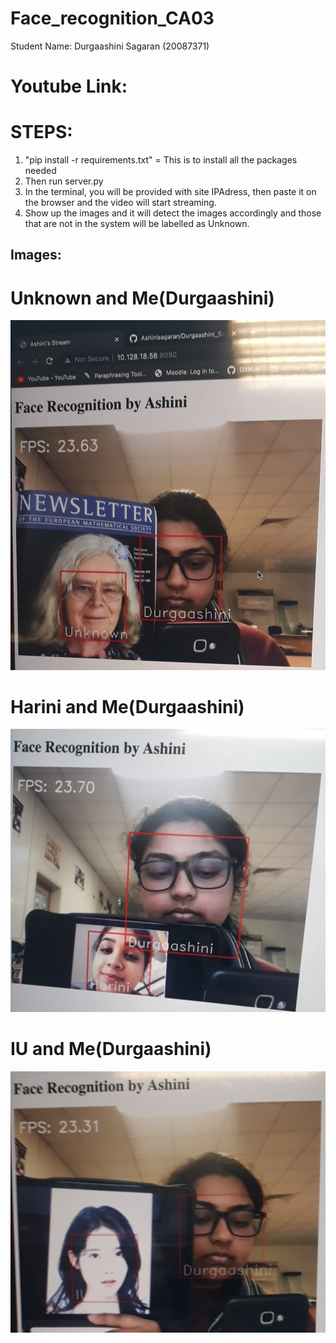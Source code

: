 # Face_recognition_CA03

Student Name: Durgaashini Sagaran (20087371)

# Youtube Link:


# STEPS:
1. "pip install -r requirements.txt" = This is to install all the packages needed
2. Then run server.py 
3. In the terminal, you will be provided with site IPAdress, then paste it on the browser and the video will start streaming.
4. Show up the images and it will detect the images accordingly and those that are not in the system will be labelled as Unknown.

## Images:

# Unknown and Me(Durgaashini)

![Unknown and Me](/result/Unknown&Me.jpeg)

# Harini and Me(Durgaashini)

![Harini and Me](/result/Harini&Me.jpeg)

# IU and Me(Durgaashini)

![IU and Me](/result/IU&Me.jpeg)

